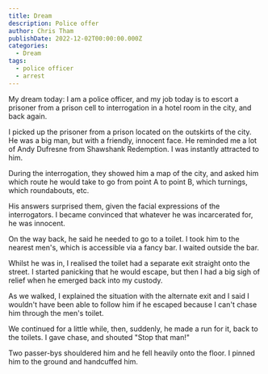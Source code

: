 ```yaml
---
title: Dream
description: Police offer
author: Chris Tham
publishDate: 2022-12-02T00:00:00.000Z
categories:
  - Dream
tags:
  - police officer
  - arrest
---
```


My dream today: I am a police officer, and my job today is to escort a prisoner from a prison cell to interrogation in a hotel room in the city, and back again.

I picked up the prisoner from a prison located on the outskirts of the city. He was a big man, but with a friendly, innocent face. He reminded me a lot of Andy Dufresne from Shawshank Redemption. I was instantly attracted to him.

During the interrogation, they showed him a map of the city, and asked him which route he would take to go from point A to point B, which turnings, which roundabouts, etc.

His answers surprised them, given the facial expressions of the interrogators. I became convinced that whatever he was incarcerated for, he was innocent.

On the way back, he said he needed to go to a toilet. I took him to the nearest men's, which is accessible via a fancy bar. I waited outside the bar.

Whilst he was in, I realised the toilet had a separate exit straight onto the street. I started panicking that he would escape, but then I had a big sigh of relief when he emerged back into my custody.

As we walked, I explained the situation with the alternate exit and I said I wouldn't have been able to follow him if he escaped because I can't chase him through the men's toilet.

We continued for a little while, then, suddenly, he made a run for it, back to the toilets. I gave chase, and shouted "Stop that man!"

Two passer-bys shouldered him and he fell heavily onto the floor. I pinned him to the ground and handcuffed him.

